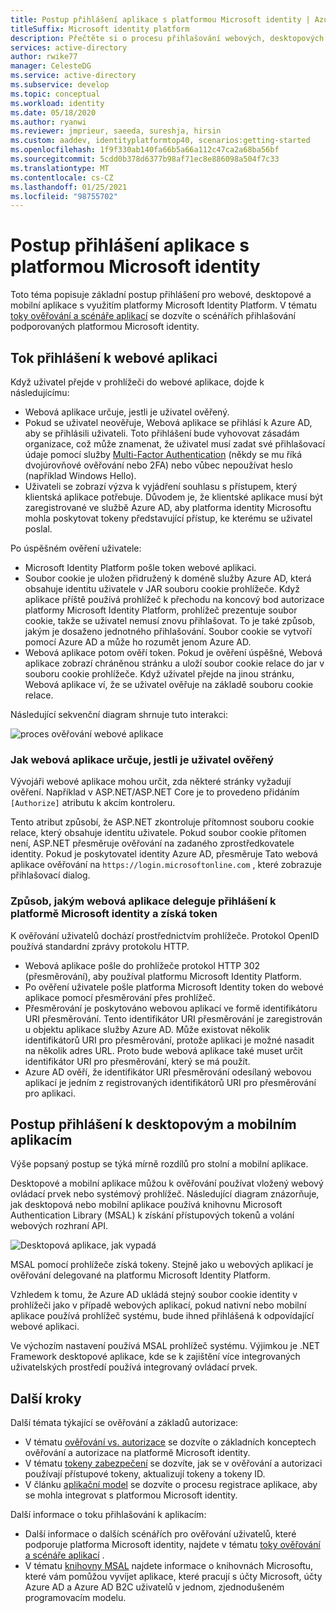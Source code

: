 ```yaml
---
title: Postup přihlášení aplikace s platformou Microsoft identity | Azure
titleSuffix: Microsoft identity platform
description: Přečtěte si o procesu přihlašování webových, desktopových a mobilních aplikací na platformě Microsoft identity.
services: active-directory
author: rwike77
manager: CelesteDG
ms.service: active-directory
ms.subservice: develop
ms.topic: conceptual
ms.workload: identity
ms.date: 05/18/2020
ms.author: ryanwi
ms.reviewer: jmprieur, saeeda, sureshja, hirsin
ms.custom: aaddev, identityplatformtop40, scenarios:getting-started
ms.openlocfilehash: 1f9f330ab140fa66b5a66a112c47ca2a68ba56bf
ms.sourcegitcommit: 5cdd0b378d6377b98af71ec8e886098a504f7c33
ms.translationtype: MT
ms.contentlocale: cs-CZ
ms.lasthandoff: 01/25/2021
ms.locfileid: "98755702"
---
```

# <a name="app-sign-in-flow-with-the-microsoft-identity-platform"></a>Postup přihlášení aplikace s platformou Microsoft identity

Toto téma popisuje základní postup přihlášení pro webové, desktopové a mobilní aplikace s využitím platformy Microsoft Identity Platform. V tématu [toky ověřování a scénáře aplikací](authentication-flows-app-scenarios.md) se dozvíte o scénářích přihlašování podporovaných platformou Microsoft identity.

## <a name="web-app-sign-in-flow"></a>Tok přihlášení k webové aplikaci

Když uživatel přejde v prohlížeči do webové aplikace, dojde k následujícímu:

* Webová aplikace určuje, jestli je uživatel ověřený.
* Pokud se uživatel neověřuje, Webová aplikace se přihlásí k Azure AD, aby se přihlásili uživateli. Toto přihlášení bude vyhovovat zásadám organizace, což může znamenat, že uživatel musí zadat své přihlašovací údaje pomocí služby [Multi-Factor Authentication](../authentication/concept-mfa-howitworks.md) (někdy se mu říká dvojúrovňové ověřování nebo 2FA) nebo vůbec nepoužívat heslo (například Windows Hello).
* Uživateli se zobrazí výzva k vyjádření souhlasu s přístupem, který klientská aplikace potřebuje. Důvodem je, že klientské aplikace musí být zaregistrované ve službě Azure AD, aby platforma identity Microsoftu mohla poskytovat tokeny představující přístup, ke kterému se uživatel poslal.

Po úspěšném ověření uživatele:

* Microsoft Identity Platform pošle token webové aplikaci.
* Soubor cookie je uložen přidružený k doméně služby Azure AD, která obsahuje identitu uživatele v JAR souboru cookie prohlížeče. Když aplikace příště používá prohlížeč k přechodu na koncový bod autorizace platformy Microsoft Identity Platform, prohlížeč prezentuje soubor cookie, takže se uživatel nemusí znovu přihlašovat. To je také způsob, jakým je dosaženo jednotného přihlašování. Soubor cookie se vytvoří pomocí Azure AD a může ho rozumět jenom Azure AD.
* Webová aplikace potom ověří token. Pokud je ověření úspěšné, Webová aplikace zobrazí chráněnou stránku a uloží soubor cookie relace do jar v souboru cookie prohlížeče. Když uživatel přejde na jinou stránku, Webová aplikace ví, že se uživatel ověřuje na základě souboru cookie relace.

Následující sekvenční diagram shrnuje tuto interakci:

![proces ověřování webové aplikace](media/authentication-scenarios/web-app-how-it-appears-to-be.png)

### <a name="how-a-web-app-determines-if-the-user-is-authenticated"></a>Jak webová aplikace určuje, jestli je uživatel ověřený

Vývojáři webové aplikace mohou určit, zda některé stránky vyžadují ověření. Například v ASP.NET/ASP.NET Core je to provedeno přidáním `[Authorize]` atributu k akcím kontroleru.

Tento atribut způsobí, že ASP.NET zkontroluje přítomnost souboru cookie relace, který obsahuje identitu uživatele. Pokud soubor cookie přítomen není, ASP.NET přesměruje ověřování na zadaného zprostředkovatele identity. Pokud je poskytovatel identity Azure AD, přesměruje Tato webová aplikace ověřování na `https://login.microsoftonline.com` , které zobrazuje přihlašovací dialog.

### <a name="how-a-web-app-delegates-sign-in-to-the-microsoft-identity-platform-and-obtains-a-token"></a>Způsob, jakým webová aplikace deleguje přihlášení k platformě Microsoft identity a získá token

K ověřování uživatelů dochází prostřednictvím prohlížeče. Protokol OpenID používá standardní zprávy protokolu HTTP.

* Webová aplikace pošle do prohlížeče protokol HTTP 302 (přesměrování), aby používal platformu Microsoft Identity Platform.
* Po ověření uživatele pošle platforma Microsoft Identity token do webové aplikace pomocí přesměrování přes prohlížeč.
* Přesměrování je poskytováno webovou aplikací ve formě identifikátoru URI přesměrování. Tento identifikátor URI přesměrování je zaregistrován u objektu aplikace služby Azure AD. Může existovat několik identifikátorů URI pro přesměrování, protože aplikaci je možné nasadit na několik adres URL. Proto bude webová aplikace také muset určit identifikátor URI pro přesměrování, který se má použít.
* Azure AD ověří, že identifikátor URI přesměrování odesílaný webovou aplikací je jedním z registrovaných identifikátorů URI pro přesměrování pro aplikaci.

## <a name="desktop-and-mobile-app-sign-in-flow"></a>Postup přihlášení k desktopovým a mobilním aplikacím

Výše popsaný postup se týká mírně rozdílů pro stolní a mobilní aplikace.

Desktopové a mobilní aplikace můžou k ověřování používat vložený webový ovládací prvek nebo systémový prohlížeč. Následující diagram znázorňuje, jak desktopová nebo mobilní aplikace používá knihovnu Microsoft Authentication Library (MSAL) k získání přístupových tokenů a volání webových rozhraní API.

![Desktopová aplikace, jak vypadá](media/authentication-scenarios/desktop-app-how-it-appears-to-be.png)

MSAL pomocí prohlížeče získá tokeny. Stejně jako u webových aplikací je ověřování delegované na platformu Microsoft Identity Platform.

Vzhledem k tomu, že Azure AD ukládá stejný soubor cookie identity v prohlížeči jako v případě webových aplikací, pokud nativní nebo mobilní aplikace používá prohlížeč systému, bude ihned přihlášená k odpovídající webové aplikaci.

Ve výchozím nastavení používá MSAL prohlížeč systému. Výjimkou je .NET Framework desktopové aplikace, kde se k zajištění více integrovaných uživatelských prostředí používá integrovaný ovládací prvek.

## <a name="next-steps"></a>Další kroky

Další témata týkající se ověřování a základů autorizace:

* V tématu [ověřování vs. autorizace](authentication-vs-authorization.md) se dozvíte o základních konceptech ověřování a autorizace na platformě Microsoft identity.
* V tématu [tokeny zabezpečení](security-tokens.md) se dozvíte, jak se v ověřování a autorizaci používají přístupové tokeny, aktualizují tokeny a tokeny ID.
* V článku [aplikační model](application-model.md) se dozvíte o procesu registrace aplikace, aby se mohla integrovat s platformou Microsoft identity.

Další informace o toku přihlašování k aplikacím:

* Další informace o dalších scénářích pro ověřování uživatelů, které podporuje platforma Microsoft identity, najdete v tématu [toky ověřování a scénáře aplikací](authentication-flows-app-scenarios.md) .
* V tématu [knihovny MSAL](msal-overview.md) najdete informace o knihovnách Microsoftu, které vám pomůžou vyvíjet aplikace, které pracují s účty Microsoft, účty Azure AD a Azure AD B2C uživatelů v jednom, zjednodušeném programovacím modelu.
